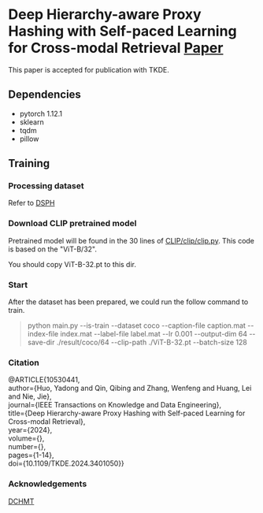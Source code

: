 # Deep Hierarchy-aware Proxy Hashing with Self-paced Learning for Cross-modal Retrieval [Paper](https://ieeexplore.ieee.org/document/10530441)
This paper is accepted for publication with TKDE.

## Dependencies

- pytorch 1.12.1
- sklearn
- tqdm
- pillow

## Training

### Processing dataset
Refer to [DSPH](https://github.com/QinLab-WFU/DSPH)

### Download CLIP pretrained model
Pretrained model will be found in the 30 lines of [CLIP/clip/clip.py](https://github.com/openai/CLIP/blob/main/clip/clip.py). This code is based on the "ViT-B/32".

You should copy ViT-B-32.pt to this dir.

### Start

After the dataset has been prepared, we could run the follow command to train.
> python main.py --is-train --dataset coco --caption-file caption.mat --index-file index.mat --label-file label.mat --lr 0.001 --output-dim 64 --save-dir ./result/coco/64 --clip-path ./ViT-B-32.pt --batch-size 128


### Citation
@ARTICLE{10530441,  
  author={Huo, Yadong and Qin, Qibing and Zhang, Wenfeng and Huang, Lei and Nie, Jie},  
  journal={IEEE Transactions on Knowledge and Data Engineering},  
  title={Deep Hierarchy-aware Proxy Hashing with Self-paced Learning for Cross-modal Retrieval},  
  year={2024},  
  volume={},  
  number={},  
  pages={1-14},  
  doi={10.1109/TKDE.2024.3401050}}


### Acknowledgements
[DCHMT](https://github.com/kalenforn/DCHMT)

